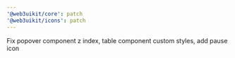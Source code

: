 ```yaml
---
'@web3uikit/core': patch
'@web3uikit/icons': patch
---
```


Fix popover component z index, table component custom styles, add pause icon
